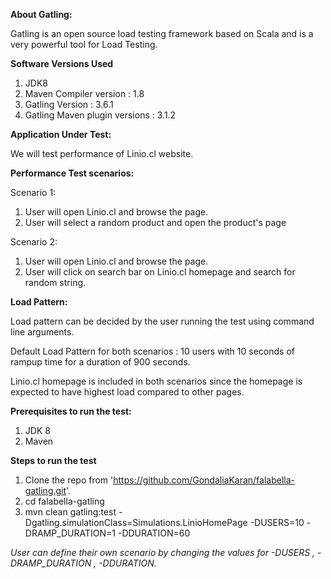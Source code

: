 **About Gatling:**

Gatling is an open source load testing framework based on Scala and is a very powerful tool for Load Testing.

**Software Versions Used**
1. JDK8
2. Maven Compiler version : 1.8
3. Gatling Version : 3.6.1
4. Gatling Maven plugin versions : 3.1.2

**Application Under Test:**

We will test performance of Linio.cl website.

**Performance Test scenarios:**

Scenario 1: 
1. User will open Linio.cl and browse the page.
2. User will select a random product and open the product's page

Scenario 2:
1. User will open Linio.cl and browse the page.
2. User will click on search bar on Linio.cl homepage and search for random string.

**Load Pattern:**

Load pattern can be decided by the user running the test using command line arguments.

Default Load Pattern for both scenarios : 10 users with 10 seconds of rampup time for a duration of 900 seconds.

Linio.cl homepage is included in both scenarios since the homepage is expected to have highest load compared to other pages.

**Prerequisites to run the test:**

1. JDK 8
2. Maven

**Steps to run the test**

1. Clone the repo from 'https://github.com/GondaliaKaran/falabella-gatling.git'.
2. cd falabella-gatling
3. mvn clean gatling:test -Dgatling.simulationClass=Simulations.LinioHomePage -DUSERS=10 -DRAMP_DURATION=1 -DDURATION=60

*User can define their own scenario by changing the values for -DUSERS , -DRAMP_DURATION , -DDURATION.*


